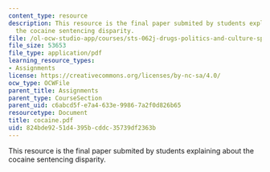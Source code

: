 ```yaml
---
content_type: resource
description: This resource is the final paper submited by students explaining about
  the cocaine sentencing disparity.
file: /ol-ocw-studio-app/courses/sts-062j-drugs-politics-and-culture-spring-2006/824bde9251d4395bcddc35739df2363b_cocaine.pdf
file_size: 53653
file_type: application/pdf
learning_resource_types:
- Assignments
license: https://creativecommons.org/licenses/by-nc-sa/4.0/
ocw_type: OCWFile
parent_title: Assignments
parent_type: CourseSection
parent_uid: c6abcd5f-e7a4-633e-9986-7a2f0d826b65
resourcetype: Document
title: cocaine.pdf
uid: 824bde92-51d4-395b-cddc-35739df2363b
---
```

This resource is the final paper submited by students explaining about the cocaine sentencing disparity.
